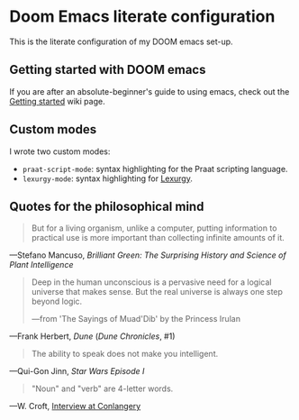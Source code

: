 # Doom Emacs literate configuration

This is the literate configuration of my DOOM emacs set-up.

## Getting started with DOOM emacs

If you are after an absolute-beginner's guide to using emacs, check out the [Getting started](https://github.com/stefanocoretta/.doom.d/wiki/Getting-started-with-DOOM-emacs) wiki page. 

## Custom modes

I wrote two custom modes:

- `praat-script-mode`: syntax highlighting for the Praat scripting language.
- `lexurgy-mode`: syntax highlighting for [Lexurgy](https://www.meamoria.com/lexurgy/html/index.html).

## Quotes for the philosophical mind

> But for a living organism, unlike a computer, putting information to practical use is more important than collecting infinite amounts of it.

—Stefano Mancuso, *Brilliant Green: The Surprising History and Science
of Plant Intelligence*

> Deep in the human unconscious is a pervasive need for a logical universe that makes sense. But the real universe is always one step beyond logic.
>
> —from 'The Sayings of Muad'Dib' by the Princess Irulan

—Frank Herbert, *Dune* (*Dune Chronicles*, #1)

> The ability to speak does not make you intelligent.

—Qui-Gon Jinn, *Star Wars Episode I*

> "Noun" and "verb" are 4-letter words.

—W. Croft, [Interview at Conlangery](http://conlangery.com/2019/07/03/conlangery-140-word-classes-with-william-croft/ELEMENT)
